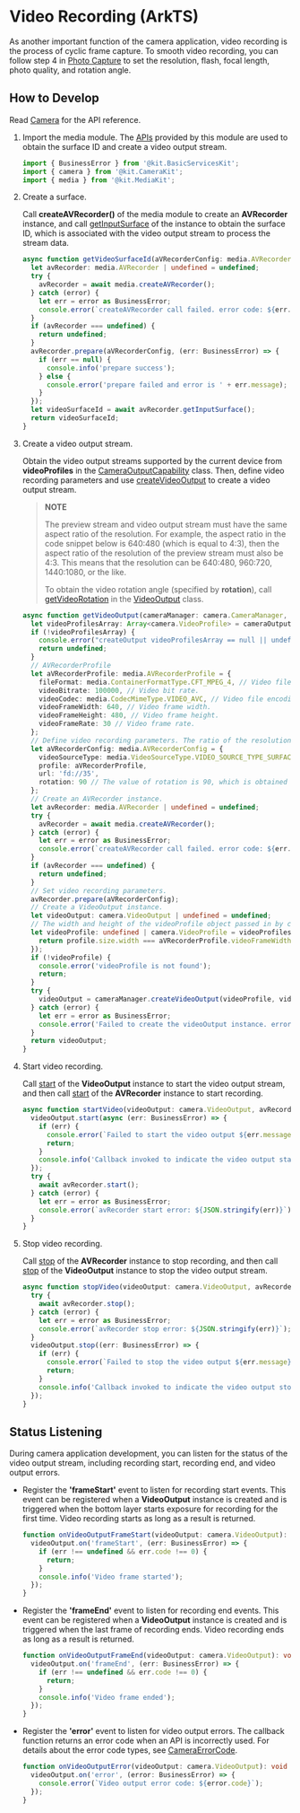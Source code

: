 # Video Recording (ArkTS)

As another important function of the camera application, video recording is the process of cyclic frame capture. To smooth video recording, you can follow step 4 in [Photo Capture](camera-shooting.md) to set the resolution, flash, focal length, photo quality, and rotation angle.

## How to Develop

Read [Camera](../../reference/apis-camera-kit/js-apis-camera.md) for the API reference.

1. Import the media module. The [APIs](../../reference/apis-media-kit/js-apis-media.md) provided by this module are used to obtain the surface ID and create a video output stream.
   
   ```ts
   import { BusinessError } from '@kit.BasicServicesKit';
   import { camera } from '@kit.CameraKit';
   import { media } from '@kit.MediaKit';
   ```

2. Create a surface.
   
   Call **createAVRecorder()** of the media module to create an **AVRecorder** instance, and call [getInputSurface](../../reference/apis-media-kit/js-apis-media.md#getinputsurface9) of the instance to obtain the surface ID, which is associated with the video output stream to process the stream data.

   ```ts
   async function getVideoSurfaceId(aVRecorderConfig: media.AVRecorderConfig): Promise<string | undefined> {  // For details about aVRecorderConfig, see the next section.
     let avRecorder: media.AVRecorder | undefined = undefined;
     try {
       avRecorder = await media.createAVRecorder();
     } catch (error) {
       let err = error as BusinessError;
       console.error(`createAVRecorder call failed. error code: ${err.code}`);
     }
     if (avRecorder === undefined) {
       return undefined;
     }
     avRecorder.prepare(aVRecorderConfig, (err: BusinessError) => {
       if (err == null) {
         console.info('prepare success');
       } else {
         console.error('prepare failed and error is ' + err.message);
       }
     });
     let videoSurfaceId = await avRecorder.getInputSurface();
     return videoSurfaceId;
   }
   ```

3. Create a video output stream.

   Obtain the video output streams supported by the current device from **videoProfiles** in the [CameraOutputCapability](../../reference/apis-camera-kit/js-apis-camera.md#cameraoutputcapability) class. Then, define video recording parameters and use [createVideoOutput](../../reference/apis-camera-kit/js-apis-camera.md#createvideooutput) to create a video output stream.

   > **NOTE**
   >
   > The preview stream and video output stream must have the same aspect ratio of the resolution. For example, the aspect ratio in the code snippet below is 640:480 (which is equal to 4:3), then the aspect ratio of the resolution of the preview stream must also be 4:3. This means that the resolution can be 640:480, 960:720, 1440:1080, or the like.
   >
   > To obtain the video rotation angle (specified by **rotation**), call [getVideoRotation](../../reference/apis-camera-kit/js-apis-camera.md#getvideorotation12) in the [VideoOutput](../../reference/apis-camera-kit/js-apis-camera.md#videooutput) class.

   ```ts
   async function getVideoOutput(cameraManager: camera.CameraManager, videoSurfaceId: string, cameraOutputCapability: camera.CameraOutputCapability): Promise<camera.VideoOutput | undefined> {
     let videoProfilesArray: Array<camera.VideoProfile> = cameraOutputCapability.videoProfiles;
     if (!videoProfilesArray) {
       console.error("createOutput videoProfilesArray == null || undefined");
       return undefined;
     }
     // AVRecorderProfile
     let aVRecorderProfile: media.AVRecorderProfile = {
       fileFormat: media.ContainerFormatType.CFT_MPEG_4, // Video file container format. Only MP4 is supported.
       videoBitrate: 100000, // Video bit rate.
       videoCodec: media.CodecMimeType.VIDEO_AVC, // Video file encoding format. AVC is supported.
       videoFrameWidth: 640, // Video frame width.
       videoFrameHeight: 480, // Video frame height.
       videoFrameRate: 30 // Video frame rate.
     };
     // Define video recording parameters. The ratio of the resolution width (videoFrameWidth) to the resolution height (videoFrameHeight) of the video output stream must be the same as that of the preview stream.
     let aVRecorderConfig: media.AVRecorderConfig = {
       videoSourceType: media.VideoSourceType.VIDEO_SOURCE_TYPE_SURFACE_YUV,
       profile: aVRecorderProfile,
       url: 'fd://35',
       rotation: 90 // The value of rotation is 90, which is obtained through getPhotoRotation.
     };
     // Create an AVRecorder instance.
     let avRecorder: media.AVRecorder | undefined = undefined;
     try {
       avRecorder = await media.createAVRecorder();
     } catch (error) {
       let err = error as BusinessError;
       console.error(`createAVRecorder call failed. error code: ${err.code}`);
     }
     if (avRecorder === undefined) {
       return undefined;
     }
     // Set video recording parameters.
     avRecorder.prepare(aVRecorderConfig);
     // Create a VideoOutput instance.
     let videoOutput: camera.VideoOutput | undefined = undefined;
     // The width and height of the videoProfile object passed in by createVideoOutput must be the same as those of aVRecorderProfile.
     let videoProfile: undefined | camera.VideoProfile = videoProfilesArray.find((profile: camera.VideoProfile) => {
       return profile.size.width === aVRecorderProfile.videoFrameWidth && profile.size.height === aVRecorderProfile.videoFrameHeight;
     });
     if (!videoProfile) {
       console.error('videoProfile is not found');
       return;
     }
     try {
       videoOutput = cameraManager.createVideoOutput(videoProfile, videoSurfaceId);
     } catch (error) {
       let err = error as BusinessError;
       console.error('Failed to create the videoOutput instance. errorCode = ' + err.code);
     }
     return videoOutput;
   }
   ```

4. Start video recording.
   
   Call [start](../../reference/apis-camera-kit/js-apis-camera.md#start-1) of the **VideoOutput** instance to start the video output stream, and then call [start](../../reference/apis-media-kit/js-apis-media.md#start9) of the **AVRecorder** instance to start recording.

   ```ts
   async function startVideo(videoOutput: camera.VideoOutput, avRecorder: media.AVRecorder): Promise<void> {
     videoOutput.start(async (err: BusinessError) => {
       if (err) {
         console.error(`Failed to start the video output ${err.message}`);
         return;
       }
       console.info('Callback invoked to indicate the video output start success.');
     });
     try {
       await avRecorder.start();
     } catch (error) {
       let err = error as BusinessError;
       console.error(`avRecorder start error: ${JSON.stringify(err)}`);
     }
   }
   ```

5. Stop video recording.

   Call [stop](../../reference/apis-media-kit/js-apis-media.md#stop9-3) of the **AVRecorder** instance to stop recording, and then call [stop](../../reference/apis-camera-kit/js-apis-camera.md#stop-1) of the **VideoOutput** instance to stop the video output stream.
   
   ```ts
   async function stopVideo(videoOutput: camera.VideoOutput, avRecorder: media.AVRecorder): Promise<void> {
     try {
       await avRecorder.stop();
     } catch (error) {
       let err = error as BusinessError;
       console.error(`avRecorder stop error: ${JSON.stringify(err)}`);
     }
     videoOutput.stop((err: BusinessError) => {
       if (err) {
         console.error(`Failed to stop the video output ${err.message}`);
         return;
       }
       console.info('Callback invoked to indicate the video output stop success.');
     });
   }
   ```


## Status Listening

During camera application development, you can listen for the status of the video output stream, including recording start, recording end, and video output errors.

- Register the **'frameStart'** event to listen for recording start events. This event can be registered when a **VideoOutput** instance is created and is triggered when the bottom layer starts exposure for recording for the first time. Video recording starts as long as a result is returned.
  
  ```ts
  function onVideoOutputFrameStart(videoOutput: camera.VideoOutput): void {
    videoOutput.on('frameStart', (err: BusinessError) => {
      if (err !== undefined && err.code !== 0) {
        return;
      }
      console.info('Video frame started');
    });
  }
  ```

- Register the **'frameEnd'** event to listen for recording end events. This event can be registered when a **VideoOutput** instance is created and is triggered when the last frame of recording ends. Video recording ends as long as a result is returned.
  
  ```ts
  function onVideoOutputFrameEnd(videoOutput: camera.VideoOutput): void {
    videoOutput.on('frameEnd', (err: BusinessError) => {
      if (err !== undefined && err.code !== 0) {
        return;
      }
      console.info('Video frame ended');
    });
  }
  ```

- Register the **'error'** event to listen for video output errors. The callback function returns an error code when an API is incorrectly used. For details about the error code types, see [CameraErrorCode](../../reference/apis-camera-kit/js-apis-camera.md#cameraerrorcode).
  
  ```ts
  function onVideoOutputError(videoOutput: camera.VideoOutput): void {
    videoOutput.on('error', (error: BusinessError) => {
      console.error(`Video output error code: ${error.code}`);
    });
  }
  ```

<!--RP1-->
<!--RP1End-->

